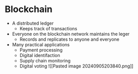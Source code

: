 # Blockchain
- A distributed ledger
	- Keeps track of transactions
- Everyone on the blockchain network maintains the leger
	- Records and replicates to anyone and everyone
- Many practical applications
	- Payment processing
	- Digital identifaction
	- Supply chain monitoring
	- Digital voting
![[Pasted image 20240905203840.png]]